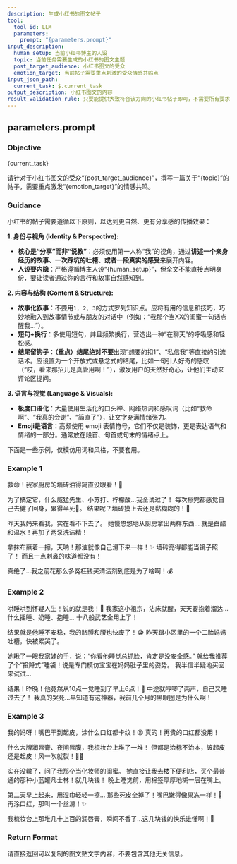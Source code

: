 ```yaml
---
description: 生成小红书的图文帖子
tool:
  tool_id: LLM
  parameters:
    prompt: "{parameters.prompt}"
input_description:
  human_setup: 当前小红书博主的人设
  topic: 当前任务需要生成的小红书的图文主题
  post_target_audience: 小红书图文的受众
  emotion_target: 当前帖子需要重点刺激的受众情感共鸣点
input_json_path:
  current_task: $.current_task
output_description: 小红书图文的内容
result_validation_rule: 只要能提供大致符合该方向的小红书帖子即可，不需要所有要求都满足。
---
```

## parameters.prompt

### Objective
{current_task}

请针对于小红书图文的受众“{post_target_audience}”，撰写一篇关于“{topic}”的帖子，需要重点激发“{emotion_target}”的情感共鸣。

### Guidance
小红书的帖子需要遵循以下原则，以达到更自然、更有分享感的传播效果：

**1. 身份与视角 (Identity & Perspective):**
*   **核心是“分享”而非“说教”**：必须使用第一人称“我”的视角，通过**讲述一个亲身经历的故事、一次踩坑的吐槽、或者一段真实的感受**来展开内容。
*   **人设要内隐**：严格遵循博主人设“{human_setup}”，但全文不能直接点明身份，要让读者通过你的言行和故事自然感知到。

**2. 内容与结构 (Content & Structure):**
*   **故事化叙事**：不要用`1, 2, 3`的方式罗列知识点。应将有用的信息和技巧，巧妙地融入到故事情节或与朋友的对话中（例如：“我那个当XX的闺蜜一句话点醒我…”）。
*   **短句+换行**：多使用短句，并且频繁换行，营造出一种“在聊天”的呼吸感和轻松感。
*   **结尾留钩子**：**（重点）**结尾**绝对不要**出现“想要的扣1”、“私信我”等直接的引流话术。应设置为一个开放式或悬念式的结尾，比如一句引人好奇的感叹（“哎，看来那招儿是真管用啊！”），激发用户的天然好奇心，让他们主动来评论区提问。

**3. 语言与视觉 (Language & Visuals):**
*   **极度口语化**：大量使用生活化的口头禅、网络热词和感叹词（比如“救命啊”、“我真的会谢”、“简直了”），让文字充满情绪张力。
*   **Emoji是语言**：高频使用 emoji 表情符号，它们不仅是装饰，更是表达语气和情绪的一部分。通常放在段首、句首或句末的情绪点上。

下面是一些示例，仅模仿用词和风格，不要套用。

### Example 1

救命！我家厨房的墙砖油得简直没眼看！🤯

为了搞定它，什么威猛先生、小苏打、柠檬酸…我全试过了！
每次擦完都感觉自己去健了回身，累得半死💪。
结果呢？墙砖摸上去还是黏糊糊的！🫠

昨天我妈来看我，实在看不下去了。
她慢悠悠地从厨房拿出两样东西…
就是白醋和温水！再加了两泵洗洁精！

拿抹布蘸着一擦，天呐！那油就像自己滑下来一样！✨
墙砖亮得都能当镜子照了！
而且一点刺鼻的味道都没有！

真绝了…我之前花那么多冤枉钱买清洁剂到底是为了啥啊！💰

### Example 2

哄睡哄到怀疑人生！说的就是我！🤯
我家这小祖宗，沾床就醒，天天要抱着溜达…
什么摇睡、奶睡、抱睡…
十八般武艺全用上了！

结果就是他睡不安稳，我的胳膊和腰也快废了！😭
昨天跟小区里的一个二胎妈妈吐槽，快被累哭了。

她瞅了一眼我家娃的手，说：“你看他睡觉总抓脸，肯定是没安全感。”
就给我推荐了个“投降式”睡袋！说是专门模仿宝宝在妈妈肚子里的姿势。
我半信半疑地买回来试试…

结果！昨晚！他竟然从10点一觉睡到了早上6点！👼
中途就哼唧了两声，自己又睡过去了！
我真的哭死…早知道有这神器，我前几个月的黑眼圈是为什么啊！

### Example 3

我的妈呀！嘴巴干到起皮，涂什么口红都卡纹！😫
真的！再贵的口红都没用！

什么大牌润唇膏、夜间唇膜，我梳妆台上堆了一堆！
但都是治标不治本，该起皮还是起皮！风一吹就裂！😮‍💨

实在没辙了，问了我那个当化妆师的闺蜜。
她直接让我去楼下便利店，买个最普通的那种小蓝罐凡士林！就几块钱！
晚上睡觉前，用棉签厚厚地糊一层在嘴上。

第二天早上起来，用湿巾轻轻一擦…
那些死皮全掉了！嘴巴嫩得像果冻一样！🍮
再涂口红，那叫一个丝滑！✨

我梳妆台上那堆几十上百的润唇膏，瞬间不香了…这几块钱的快乐谁懂啊！🥹

### Return Format
请直接返回可以复制的图文贴文字内容，不要包含其他无关信息。